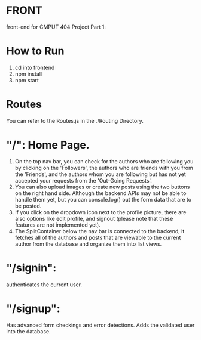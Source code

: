 # FRONT
front-end for CMPUT 404 Project Part 1:
# How to Run
1. cd into frontend
2. npm install
3. npm start

# Routes
You can refer to the Routes.js in the ./Routing Directory.
# "/": Home Page. 
1) On the top nav bar, you can check for the authors who are following you by clicking on the 'Followers', the authors who are friends with you from the 'Friends', and the authors whom you are following but has not yet accepted your requests from the 'Out-Going Requests'.  
2) You can also upload images or create new posts using the two buttons on the right hand side. Although the backend APIs may not be able to handle them yet, but you can console.log() out the form data that are to be posted. 
3) If you click on the dropdown icon next to the profile picture, there are also options like edit profile, and signout (please note that these features are not implemented yet). 
4) The SplitContainer below the nav bar is connected to the backend, it fetches all of the authors and posts that are viewable to the current author from the database and organize them into list views.
# "/signin": 
authenticates the current user.
# "/signup":
Has advanced form checkings and error detections. Adds the validated user into the database. 
